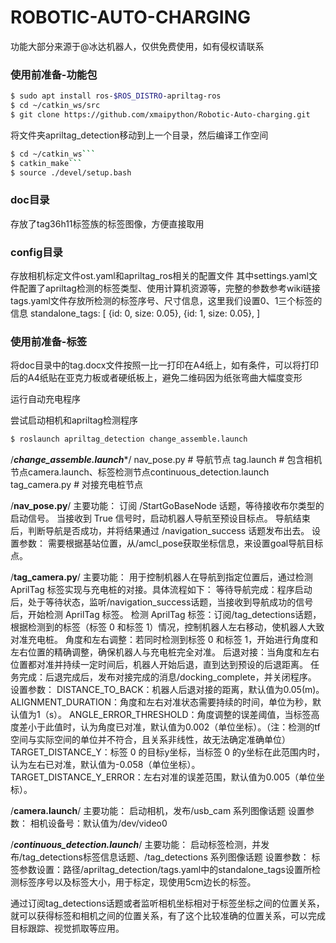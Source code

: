 # ROBOTIC-AUTO-CHARGING

功能大部分来源于@冰达机器人，仅供免费使用，如有侵权请联系

### 使用前准备-功能包
```sh
$ sudo apt install ros-$ROS_DISTRO-apriltag-ros
$ cd ~/catkin_ws/src
$ git clone https://github.com/xmaipython/Robotic-Auto-charging.git
```
将文件夹apriltag_detection移动到上一个目录，然后编译工作空间
```sh
$ cd ~/catkin_ws```
$ catkin_make```
$ source ./devel/setup.bash
```

### doc目录
存放了tag36h11标签族的标签图像，方便直接取用
### config目录
存放相机标定文件ost.yaml和apriltag_ros相关的配置文件
其中settings.yaml文件配置了apriltag检测的标签类型、使用计算机资源等，完整的参数参考wiki链接
tags.yaml文件存放所检测的标签序号、尺寸信息，这里我们设置0、1三个标签的信息
standalone_tags:
  [
    {id: 0, size: 0.05},
    {id: 1, size: 0.05},
  ]

### 使用前准备-标签
将doc目录中的tag.docx文件按照一比一打印在A4纸上，如有条件，可以将打印后的A4纸贴在亚克力板或者硬纸板上，避免二维码因为纸张弯曲大幅度变形

运行自动充电程序

尝试启动相机和apriltag检测程序

```sh
$ roslaunch apriltag_detection change_assemble.launch
```

/***************change_assemble.launch****************/
nav_pose.py      # 导航节点
tag.launch        # 包含相机节点camera.launch、标签检测节点continuous_detection.launch
tag_camera.py  # 对接充电桩节点

/**********************nav_pose.py**********************/
主要功能：
	订阅 /StartGoBaseNode 话题，等待接收布尔类型的启动信号。
	当接收到 True 信号时，启动机器人导航至预设目标点。
	导航结束后，判断导航是否成功，并将结果通过 /navigation_success 话题发布出去。
设置参数：
	需要根据基站位置，从/amcl_pose获取坐标信息，来设置goal导航目标点。

/********************tag_camera.py********************/
主要功能：
	用于控制机器人在导航到指定位置后，通过检测 AprilTag 标签实现与充电桩的对接。具体流程如下：
	等待导航完成：程序启动后，处于等待状态，监听/navigation_success话题，当接收到导航成功的信号后，开始检测 AprilTag 标签。
	检测 AprilTag 标签：订阅/tag_detections话题，根据检测到的标签（标签 0 和标签 1）情况，控制机器人左右移动，使机器人大致对准充电桩。
	角度和左右调整：若同时检测到标签 0 和标签 1，开始进行角度和左右位置的精确调整，确保机器人与充电桩完全对准。
	后退对接：当角度和左右位置都对准并持续一定时间后，机器人开始后退，直到达到预设的后退距离。
	任务完成：后退完成后，发布对接完成的消息/docking_complete，并关闭程序。
设置参数：
	DISTANCE_TO_BACK：机器人后退对接的距离，默认值为0.05(m)。
	ALIGNMENT_DURATION：角度和左右对准状态需要持续的时间，单位为秒，默认值为1（s）。
	ANGLE_ERROR_THRESHOLD：角度调整的误差阈值，当标签高度差小于此值时，认为角度已对准，默认值为0.002（单位坐标）。（注：检测的tf空间与实际空间的单位并不符合，且关系非线性，故无法确定准确单位）
	TARGET_DISTANCE_Y：标签 0 的目标y坐标，当标签 0 的y坐标在此范围内时，认为左右已对准，默认值为-0.058（单位坐标）。
	TARGET_DISTANCE_Y_ERROR：左右对准的误差范围，默认值为0.005（单位坐标）。

/********************camera.launch********************/
主要功能：
	启动相机，发布/usb_cam 系列图像话题
设置参数：
	相机设备号：默认值为/dev/video0

/*************continuous_detection.launch*************/
主要功能：
	启动标签检测，并发布/tag_detections标签信息话题、/tag_detections 系列图像话题
设置参数：
	标签参数设置：路径/apriltag_detection/tags.yaml中的standalone_tags设置所检测标签序号以及标签大小，用于标定，现使用5cm边长的标签。

通过订阅tag_detections话题或者监听相机坐标相对于标签坐标之间的位置关系，就可以获得标签和相机之间的位置关系，有了这个比较准确的位置关系，可以完成目标跟踪、视觉抓取等应用。